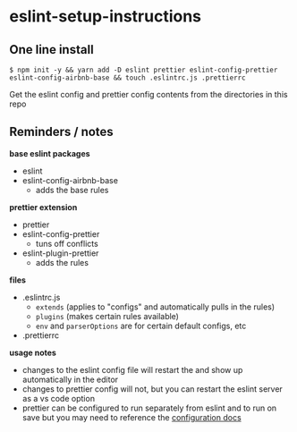 # eslint-setup-instructions

## One line install

```
$ npm init -y && yarn add -D eslint prettier eslint-config-prettier eslint-config-airbnb-base && touch .eslintrc.js .prettierrc
```

Get the eslint config and prettier config contents from the directories in this repo


## Reminders / notes

**base eslint packages**
- eslint
- eslint-config-airbnb-base
    - adds the base rules

**prettier extension**
- prettier
- eslint-config-prettier 
    - tuns off conflicts 
- eslint-plugin-prettier
    - adds the rules

**files**
- .eslintrc.js
    - `extends` (applies to "configs" and automatically pulls in the rules)
    - `plugins` (makes certain rules available)
    - `env` and `parserOptions` are for certain default configs, etc
- .prettierrc

**usage notes**
- changes to the eslint config file will restart the and show up automatically in the editor
- changes to prettier config will not, but you can restart the eslint server as a vs code option
- prettier can be configured to run separately from eslint and to run on save but you may need to reference the [configuration docs](https://marketplace.visualstudio.com/items?itemName=esbenp.prettier-vscode#extension-settings)


